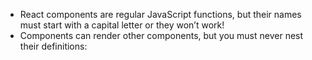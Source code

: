 - React components are regular JavaScript functions, but their names must start with a capital letter or they won’t work!
- Components can render other components, but you must never nest their definitions:
